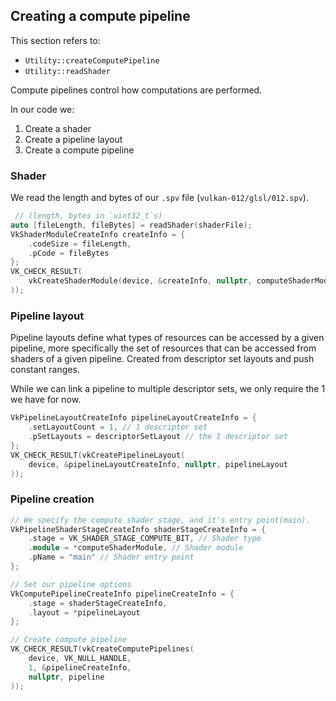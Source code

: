 ## Creating a compute pipeline

This section refers to:
- `Utility::createComputePipeline`
- `Utility::readShader`

Compute pipelines control how computations are performed.

In our code we:
1. Create a shader
2. Create a pipeline layout
3. Create a compute pipeline

### Shader

We read the length and bytes of our `.spv` file (`vulkan-012/glsl/012.spv`).

```cpp
 // (length, bytes in `uint32_t`s)
auto [fileLength, fileBytes] = readShader(shaderFile);
VkShaderModuleCreateInfo createInfo = {
    .codeSize = fileLength,
    .pCode = fileBytes
};
VK_CHECK_RESULT(
    vkCreateShaderModule(device, &createInfo, nullptr, computeShaderModule
));
```

### Pipeline layout

Pipeline layouts define what types of resources can be accessed by a given pipeline, more specifically the set of resources that can be accessed from shaders of a given pipeline. Created from descriptor set layouts and push constant ranges.

While we can link a pipeline to multiple descriptor sets, we only require the 1 we have for now.

```cpp
VkPipelineLayoutCreateInfo pipelineLayoutCreateInfo = {
    .setLayoutCount = 1, // 1 descriptor set
    .pSetLayouts = descriptorSetLayout // the 1 descriptor set
};
VK_CHECK_RESULT(vkCreatePipelineLayout(
    device, &pipelineLayoutCreateInfo, nullptr, pipelineLayout
));
```

### Pipeline creation

```cpp
// We specify the compute shader stage, and it's entry point(main).
VkPipelineShaderStageCreateInfo shaderStageCreateInfo = {
    .stage = VK_SHADER_STAGE_COMPUTE_BIT, // Shader type
    .module = *computeShaderModule, // Shader module
    .pName = "main" // Shader entry point
};

// Set our pipeline options
VkComputePipelineCreateInfo pipelineCreateInfo = {
    .stage = shaderStageCreateInfo,
    .layout = *pipelineLayout
};

// Create compute pipeline
VK_CHECK_RESULT(vkCreateComputePipelines(
    device, VK_NULL_HANDLE,
    1, &pipelineCreateInfo,
    nullptr, pipeline
));
```